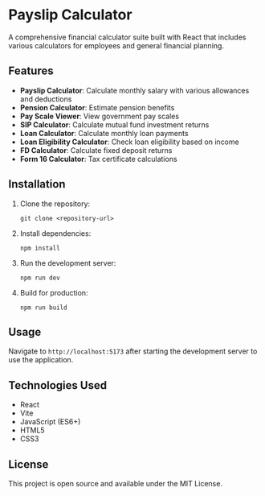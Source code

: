 # Payslip Calculator

A comprehensive financial calculator suite built with React that includes various calculators for employees and general financial planning.

## Features

- **Payslip Calculator**: Calculate monthly salary with various allowances and deductions
- **Pension Calculator**: Estimate pension benefits
- **Pay Scale Viewer**: View government pay scales
- **SIP Calculator**: Calculate mutual fund investment returns
- **Loan Calculator**: Calculate monthly loan payments
- **Loan Eligibility Calculator**: Check loan eligibility based on income
- **FD Calculator**: Calculate fixed deposit returns
- **Form 16 Calculator**: Tax certificate calculations

## Installation

1. Clone the repository:
   ```
   git clone <repository-url>
   ```

2. Install dependencies:
   ```
   npm install
   ```

3. Run the development server:
   ```
   npm run dev
   ```

4. Build for production:
   ```
   npm run build
   ```

## Usage

Navigate to `http://localhost:5173` after starting the development server to use the application.

## Technologies Used

- React
- Vite
- JavaScript (ES6+)
- HTML5
- CSS3

## License

This project is open source and available under the MIT License.